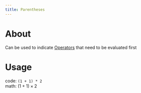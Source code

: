```yaml
---
title: Parentheses
---
```


# About

Can be used to indicate [Operators](operators.md) that need to be evaluated first

# Usage

code: `(1 + 1) * 2`  
math: $(1 + 1) \times 2$